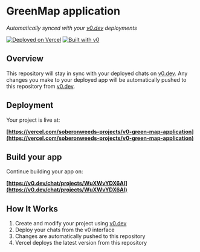# GreenMap application

*Automatically synced with your [v0.dev](https://v0.dev) deployments*

[![Deployed on Vercel](https://img.shields.io/badge/Deployed%20on-Vercel-black?style=for-the-badge&logo=vercel)](https://vercel.com/soberonweeds-projects/v0-green-map-application)
[![Built with v0](https://img.shields.io/badge/Built%20with-v0.dev-black?style=for-the-badge)](https://v0.dev/chat/projects/WuXWvYDX6Al)

## Overview

This repository will stay in sync with your deployed chats on [v0.dev](https://v0.dev).
Any changes you make to your deployed app will be automatically pushed to this repository from [v0.dev](https://v0.dev).

## Deployment

Your project is live at:

**[https://vercel.com/soberonweeds-projects/v0-green-map-application](https://vercel.com/soberonweeds-projects/v0-green-map-application)**

## Build your app

Continue building your app on:

**[https://v0.dev/chat/projects/WuXWvYDX6Al](https://v0.dev/chat/projects/WuXWvYDX6Al)**

## How It Works

1. Create and modify your project using [v0.dev](https://v0.dev)
2. Deploy your chats from the v0 interface
3. Changes are automatically pushed to this repository
4. Vercel deploys the latest version from this repository